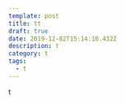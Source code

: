 ```yaml
---
template: post
title: tt
draft: true
date: 2019-12-02T15:14:10.432Z
description: t
category: t
tags:
  - t
---
```

t
